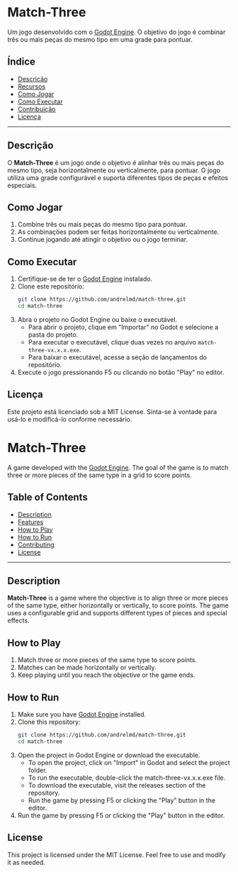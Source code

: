 # Match-Three

Um jogo desenvolvido com o [Godot Engine](https://godotengine.org/). O objetivo do jogo é combinar três ou mais peças do mesmo tipo em uma grade para pontuar.

## Índice

- [Descrição](#descrição)
- [Recursos](#recursos)
- [Como Jogar](#como-jogar)
- [Como Executar](#como-executar)
- [Contribuição](#contribuição)
- [Licença](#licença)

---

## Descrição

O **Match-Three** é um jogo onde o objetivo é alinhar três ou mais peças do mesmo tipo, seja horizontalmente ou verticalmente, para pontuar. O jogo utiliza uma grade configurável e suporta diferentes tipos de peças e efeitos especiais.

## Como Jogar

1. Combine três ou mais peças do mesmo tipo para pontuar.
2. As combinações podem ser feitas horizontalmente ou verticalmente.
3. Continue jogando até atingir o objetivo ou o jogo terminar.

## Como Executar

1. Certifique-se de ter o [Godot Engine](https://godotengine.org/) instalado.
2. Clone este repositório:
   ```bash
   git clone https://github.com/andrelmd/match-three.git
   cd match-three
   ```
3. Abra o projeto no Godot Engine ou baixe o executável.
   - Para abrir o projeto, clique em "Importar" no Godot e selecione a pasta do projeto.
   - Para executar o executável, clique duas vezes no arquivo `match-three-vx.x.x.exe`.
   - Para baixar o executável, acesse a seção de lançamentos do repositório.
4. Execute o jogo pressionando F5 ou clicando no botão "Play" no editor.

## Licença

Este projeto está licenciado sob a MIT License. Sinta-se à vontade para usá-lo e modificá-lo conforme necessário.

# Match-Three

A game developed with the [Godot Engine](https://godotengine.org/). The goal of the game is to match three or more pieces of the same type in a grid to score points.

## Table of Contents

- [Description](#description)
- [Features](#features)
- [How to Play](#how-to-play)
- [How to Run](#how-to-run)
- [Contributing](#contributing)
- [License](#license)

---

## Description

**Match-Three** is a game where the objective is to align three or more pieces of the same type, either horizontally or vertically, to score points. The game uses a configurable grid and supports different types of pieces and special effects.

## How to Play

1. Match three or more pieces of the same type to score points.
2. Matches can be made horizontally or vertically.
3. Keep playing until you reach the objective or the game ends.

## How to Run

1. Make sure you have [Godot Engine](https://godotengine.org/) installed.
2. Clone this repository:
   ```bash
   git clone https://github.com/andrelmd/match-three.git
   cd match-three
   ```
3. Open the project in Godot Engine or download the executable.
	- To open the project, click on "Import" in Godot and select the project folder.
	- To run the executable, double-click the match-three-vx.x.x.exe file.
	- To download the executable, visit the releases section of the repository.
	- Run the game by pressing F5 or clicking the "Play" button in the editor.
4. Run the game by pressing F5 or clicking the "Play" button in the editor.

## License

This project is licensed under the MIT License. Feel free to use and modify it as needed.